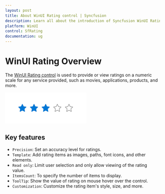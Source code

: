 ```yaml
---
layout: post
title: About WinUI Rating control | Syncfusion
description: Learn all about the introduction of Syncfusion WinUI Rating Control (SfRating) with essential features and more here.
platform: WinUI
control: SfRating
documentation: ug
---
```


# WinUI Rating Overview

The [WinUI Rating control](https://www.syncfusion.com/winui-controls/rating) is used to provide or view ratings on a numeric scale for any service provided, such as movies, applications, products, and more.

![Rating control overview in WinUI](rating_images/winui-rating-overview.png)

## Key features

* `Precision`: Set an accuracy level for ratings. 
* `Template`: Add rating items as images, paths, font icons, and other elements.
* `Read only`: Limit user selection and only allow viewing of the rating value. 
* `ItemsCount`: To specify the number of items to display.
* `ToolTip`: Show the value of rating on mouse hover over the control. 
* `Customization`: Customize the rating item's style, size, and more. 

